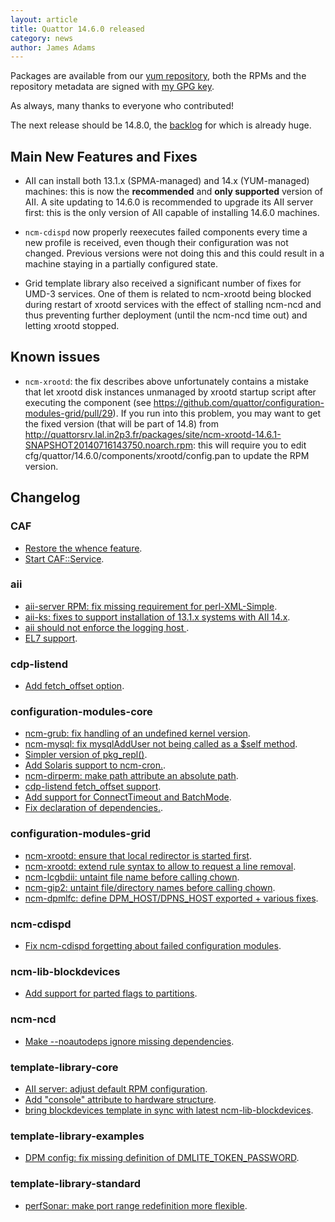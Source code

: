 ```yaml
---
layout: article
title: Quattor 14.6.0 released
category: news
author: James Adams
---
```


Packages are available from our [yum repository](http://yum.quattor.org/14.6.0/), both the RPMs and the repository metadata are signed with [my GPG key](http://yum.quattor.org/GPG/RPM-GPG-KEY-quattor-jrha).

As always, many thanks to everyone who contributed!

The next release should be 14.8.0, the [backlog](https://gist.github.com/jrha/4f42a3757aea4d2054e8) for which is already huge.

Main New Features and Fixes
---------------------------

* AII can install both 13.1.x (SPMA-managed) and 14.x (YUM-managed) machines: this is now the **recommended** and **only supported** version of AII.
A site updating to 14.6.0 is recommended to upgrade its AII server first: this is the only version of AII capable of installing 14.6.0 machines.

* `ncm-cdispd` now properly reexecutes failed components every time a new profile is received, even though their configuration was not changed.
Previous versions were not doing this and this could result in a machine staying in a partially configured state.

* Grid template library also received a significant number of fixes for UMD-3 services. One of them is related to ncm-xrootd being blocked during 
restart of xrootd services with the effect of stalling ncm-ncd and thus preventing further deployment (until the ncm-ncd time out) and 
letting xrootd stopped. 

Known issues
------------

* `ncm-xrootd`: the fix describes above unfortunately contains a mistake that let xrootd disk instances unmanaged by xrootd startup script after 
executing the component (see https://github.com/quattor/configuration-modules-grid/pull/29). If you run into this problem, you may want to get the 
fixed version (that will be part of 14.8) from http://quattorsrv.lal.in2p3.fr/packages/site/ncm-xrootd-14.6.1-SNAPSHOT20140716143750.noarch.rpm: 
this will require you to edit cfg/quattor/14.6.0/components/xrootd/config.pan to update the RPM version.


Changelog
---------

### CAF
* [Restore the whence feature](https://github.com/quattor/CAF/pull/19).
* [Start CAF::Service](https://github.com/quattor/CAF/pull/15).

### aii
* [aii-server RPM: fix missing requirement for perl-XML-Simple](https://github.com/quattor/aii/pull/73).
* [aii-ks: fixes to support installation of 13.1.x systems with AII 14.x](https://github.com/quattor/aii/pull/68).
* [aii should not enforce the logging host ](https://github.com/quattor/aii/pull/71).
* [EL7 support](https://github.com/quattor/aii/pull/60).

### cdp-listend
* [Add fetch_offset option](https://github.com/quattor/cdp-listend/pull/3).

### configuration-modules-core
* [ncm-grub: fix handling of an undefined kernel version](https://github.com/quattor/configuration-modules-core/pull/231).
* [ncm-mysql: fix mysqlAddUser not being called as a $self method](https://github.com/quattor/configuration-modules-core/pull/235).
* [Simpler version of pkg_repl()](https://github.com/quattor/configuration-modules-core/pull/185).
* [Add Solaris support to ncm-cron.](https://github.com/quattor/configuration-modules-core/pull/201).
* [ncm-dirperm: make path attribute an absolute path](https://github.com/quattor/configuration-modules-core/pull/218).
* [cdp-listend fetch_offset support](https://github.com/quattor/configuration-modules-core/pull/220).
* [Add support for ConnectTimeout and BatchMode](https://github.com/quattor/configuration-modules-core/pull/219).
* [Fix declaration of dependencies.](https://github.com/quattor/configuration-modules-core/pull/216).

### configuration-modules-grid
* [ncm-xrootd: ensure that local redirector is started first](https://github.com/quattor/configuration-modules-grid/pull/27).
* [ncm-xrootd: extend rule syntax to allow to request a line removal](https://github.com/quattor/configuration-modules-grid/pull/20).
* [ncm-lcgbdii: untaint file name before calling chown](https://github.com/quattor/configuration-modules-grid/pull/23).
* [ncm-gip2: untaint file/directory names before calling chown](https://github.com/quattor/configuration-modules-grid/pull/22).
* [ncm-dpmlfc: define DPM_HOST/DPNS_HOST exported + various fixes](https://github.com/quattor/configuration-modules-grid/pull/19).

### ncm-cdispd
* [Fix ncm-cdispd forgetting about failed configuration modules](https://github.com/quattor/ncm-cdispd/pull/6).

### ncm-lib-blockdevices
* [Add support for parted flags to partitions](https://github.com/quattor/ncm-lib-blockdevices/pull/31).

### ncm-ncd
* [Make --noautodeps ignore missing dependencies](https://github.com/quattor/ncm-ncd/pull/22).

### template-library-core
* [AII server: adjust default RPM configuration](https://github.com/quattor/template-library-core/pull/52).
* [Add "console" attribute to hardware structure](https://github.com/quattor/template-library-core/pull/42).
* [bring blockdevices template in sync with latest ncm-lib-blockdevices](https://github.com/quattor/template-library-core/pull/49).

### template-library-examples
* [DPM config: fix missing definition of DMLITE_TOKEN_PASSWORD](https://github.com/quattor/template-library-examples/pull/14).

### template-library-standard
* [perfSonar: make port range redefinition more flexible](https://github.com/quattor/template-library-standard/pull/24).
